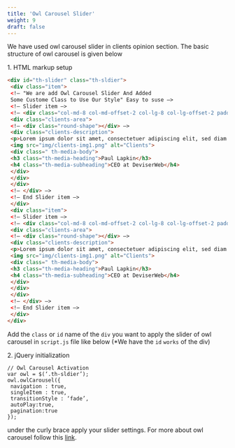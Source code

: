 ```yaml
---
title: 'Owl Carousel Slider'
weight: 9
draft: false
---
```

We have used owl carousel slider in clients opinion section. The basic structure of owl carousel is given below

1\. HTML markup setup  
```html
<div id="th-slider" class="th-sldier">
 <div class="item">
 <!– "We are add Owl Carousel Slider And Added  
 Some Custome Class to Use Our Style" Easy to suse –>
 <!– Slider item –>
 <!– <div class="col-md-8 col-md-offset-2 col-lg-8 col-lg-offset-2 padding-0"> –>
 <div class="clients-area">
 <!– <div class="round-shape"></div> –>
 <div class="clients-description">
 <p>Lorem ipsum dolor sit amet, consectetuer adipiscing elit, sed diam nonummy nibh euismod tincidunt ut laoreet dolore magna. ipsum dolor sit amet, consectetuer adipiscing elit, sed diam nonummy nibh euismod tincidunt ut laoreet dolore magna aliquam erat volutpat. Ut wisi enim ad minim veniam.</p>
 <img src="img/clients-img1.png" alt="Clients">
 <div class=" th-media-body">
 <h3 class="th-media-heading">Paul Lapkin</h3>
 <h4 class="th-media-subheading">CEO at DeviserWeb</h4>
 </div>
 </div>
 </div>
 <!– </div> –>
 <!– End Slider item –>
 </div>
 <div class="item">
 <!– Slider item –>
 <!– <div class="col-md-8 col-md-offset-2 col-lg-8 col-lg-offset-2 padding-0"> –>
 <div class="clients-area">
 <!– <div class="round-shape"></div> –>
 <div class="clients-description">
 <p>Lorem ipsum dolor sit amet, consectetuer adipiscing elit, sed diam nonummy nibh euismod tincidunt ut laoreet dolore magna. ipsum dolor sit amet, consectetuer adipiscing elit, sed diam nonummy nibh euismod tincidunt ut laoreet dolore magna aliquam erat volutpat. Ut wisi enim ad minim veniam.</p>
 <img src="img/clients-img1.png" alt="Clients">
 <div class=" th-media-body">
 <h3 class="th-media-heading">Paul Lapkin</h3>
 <h4 class="th-media-subheading">CEO at DeviserWeb</h4>
 </div>
 </div>
 </div>
 <!– </div> –>
 <!– End Slider item –>
 </div>
</div>
```

Add the `class` or `id` name of the `div` you want to apply the slider of owl carousel in `script.js` file like below (\*We have the `id` `works` of the div)

2\. jQuery initialization  
```JS  
// Owl Carousel Activation  
var owl = $(‘.th-sldier’);  
owl.owlCarousel({  
 navigation : true,  
 singleItem : true,  
 transitionStyle : ‘fade’,  
 autoPlay:true,  
 pagination:true  
});  
```

under the curly brace apply your slider settings. For more about owl carousel follow this [link](https://owlcarousel2.github.io/OwlCarousel2/).